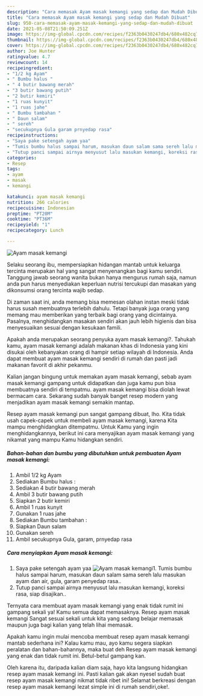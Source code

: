 ```yaml
---
description: "Cara memasak Ayam masak kemangi yang sedap dan Mudah Dibuat"
title: "Cara memasak Ayam masak kemangi yang sedap dan Mudah Dibuat"
slug: 950-cara-memasak-ayam-masak-kemangi-yang-sedap-dan-mudah-dibuat
date: 2021-05-08T21:50:09.251Z
image: https://img-global.cpcdn.com/recipes/f2363b0430247db4/680x482cq70/ayam-masak-kemangi-foto-resep-utama.jpg
thumbnail: https://img-global.cpcdn.com/recipes/f2363b0430247db4/680x482cq70/ayam-masak-kemangi-foto-resep-utama.jpg
cover: https://img-global.cpcdn.com/recipes/f2363b0430247db4/680x482cq70/ayam-masak-kemangi-foto-resep-utama.jpg
author: Joe Hunter
ratingvalue: 4.7
reviewcount: 14
recipeingredient:
- "1/2 kg Ayam"
- " Bumbu halus "
- " 4 butir bawang merah"
- "3 butir bawang putih"
- "2 butir kemiri"
- "1 ruas kunyit"
- "1 ruas jahe"
- " Bumbu tambahan "
- " Daun salam"
- " sereh"
- "secukupnya Gula garam prnyedap rasa"
recipeinstructions:
- "Saya pake setengah ayam yaa"
- "Tumis bumbu halus sampai harum, masukan daun salam sama sereh lalu masukan ayam dan air, gula, garam penyedap rasa.."
- "Tutup panci sampai airnya menyusut lalu masukan kemangi, koreksi rasa, siap disajikan.."
categories:
- Resep
tags:
- ayam
- masak
- kemangi

katakunci: ayam masak kemangi 
nutrition: 266 calories
recipecuisine: Indonesian
preptime: "PT20M"
cooktime: "PT36M"
recipeyield: "1"
recipecategory: Lunch

---
```



![Ayam masak kemangi](https://img-global.cpcdn.com/recipes/f2363b0430247db4/680x482cq70/ayam-masak-kemangi-foto-resep-utama.jpg)

Selaku seorang ibu, mempersiapkan hidangan mantab untuk keluarga tercinta merupakan hal yang sangat menyenangkan bagi kamu sendiri. Tanggung jawab seorang  wanita bukan hanya mengurus rumah saja, namun anda pun harus menyediakan keperluan nutrisi tercukupi dan masakan yang dikonsumsi orang tercinta wajib sedap.

Di zaman  saat ini, anda memang bisa memesan olahan instan meski tidak harus susah membuatnya terlebih dahulu. Tetapi banyak juga orang yang memang mau memberikan yang terbaik bagi orang yang dicintainya. Pasalnya, menghidangkan masakan sendiri akan jauh lebih higienis dan bisa menyesuaikan sesuai dengan kesukaan famili. 



Apakah anda merupakan seorang penyuka ayam masak kemangi?. Tahukah kamu, ayam masak kemangi adalah makanan khas di Indonesia yang kini disukai oleh kebanyakan orang di hampir setiap wilayah di Indonesia. Anda dapat membuat ayam masak kemangi sendiri di rumah dan pasti jadi makanan favorit di akhir pekanmu.

Kalian jangan bingung untuk memakan ayam masak kemangi, sebab ayam masak kemangi gampang untuk didapatkan dan juga kamu pun bisa membuatnya sendiri di tempatmu. ayam masak kemangi bisa diolah lewat bermacam cara. Sekarang sudah banyak banget resep modern yang menjadikan ayam masak kemangi semakin mantap.

Resep ayam masak kemangi pun sangat gampang dibuat, lho. Kita tidak usah capek-capek untuk membeli ayam masak kemangi, karena Kita mampu menghidangkan ditempatmu. Untuk Kamu yang ingin menghidangkannya, berikut ini cara menyajikan ayam masak kemangi yang nikamat yang mampu Kamu hidangkan sendiri.

<!--inarticleads1-->

##### Bahan-bahan dan bumbu yang dibutuhkan untuk pembuatan Ayam masak kemangi:

1. Ambil 1/2 kg Ayam
1. Sediakan  Bumbu halus :
1. Sediakan  4 butir bawang merah
1. Ambil 3 butir bawang putih
1. Siapkan 2 butir kemiri
1. Ambil 1 ruas kunyit
1. Gunakan 1 ruas jahe
1. Sediakan  Bumbu tambahan :
1. Siapkan  Daun salam
1. Gunakan  sereh
1. Ambil secukupnya Gula, garam, prnyedap rasa




<!--inarticleads2-->

##### Cara menyiapkan Ayam masak kemangi:

1. Saya pake setengah ayam yaa
<img src="https://img-global.cpcdn.com/steps/d4178237f674bb43/160x128cq70/ayam-masak-kemangi-langkah-memasak-1-foto.jpg" alt="Ayam masak kemangi">1. Tumis bumbu halus sampai harum, masukan daun salam sama sereh lalu masukan ayam dan air, gula, garam penyedap rasa..
1. Tutup panci sampai airnya menyusut lalu masukan kemangi, koreksi rasa, siap disajikan..




Ternyata cara membuat ayam masak kemangi yang enak tidak rumit ini gampang sekali ya! Kamu semua dapat memasaknya. Resep ayam masak kemangi Sangat sesuai sekali untuk kita yang sedang belajar memasak maupun juga bagi kalian yang telah lihai memasak.

Apakah kamu ingin mulai mencoba membuat resep ayam masak kemangi mantab sederhana ini? Kalau kamu mau, ayo kamu segera siapkan peralatan dan bahan-bahannya, maka buat deh Resep ayam masak kemangi yang enak dan tidak rumit ini. Betul-betul gampang kan. 

Oleh karena itu, daripada kalian diam saja, hayo kita langsung hidangkan resep ayam masak kemangi ini. Pasti kalian gak akan nyesel sudah buat resep ayam masak kemangi nikmat tidak ribet ini! Selamat berkreasi dengan resep ayam masak kemangi lezat simple ini di rumah sendiri,oke!.

